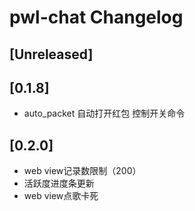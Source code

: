 <!-- Keep a Changelog guide -> https://keepachangelog.com -->

# pwl-chat Changelog

## [Unreleased]

## [0.1.8]
- auto_packet 自动打开红包 控制开关命令

## [0.2.0]
- web view记录数限制（200）
- 活跃度进度条更新
- web view点歌卡死